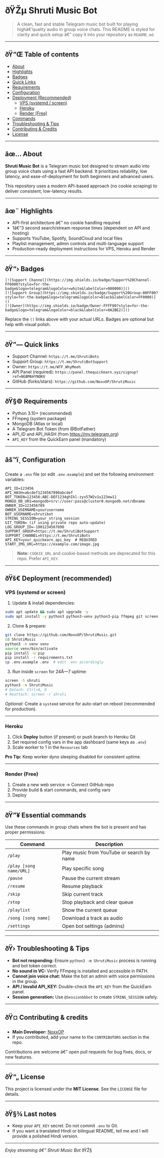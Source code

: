 # ðŸŽµ Shruti Music Bot

> A clean, fast and stable Telegram music bot built for playing highâ€‘quality audio in group voice chats. This README is styled for clarity and quick setup â€” copy it into your repository as `README.md`.

---

## ðŸ“Œ Table of contents

- [About](#about)
- [Highlights](#highlights)
- [Badges](#badges)
- [Quick Links](#quick-links)
- [Requirements](#requirements)
- [Configuration](#configuration)
- [Deployment (Recommended)](#deployment-recommended)
  - [VPS (systemd / screen)](#vps-systemd--screen)
  - [Heroku](#heroku)
  - [Render (Free)](#render-free)
- [Commands](#commands)
- [Troubleshooting & Tips](#troubleshooting--tips)
- [Contributing & Credits](#contributing--credits)
- [License](#license)

---

## âœ… About

**Shruti Music Bot** is a Telegram music bot designed to stream audio into group voice chats using a fast API backend. It prioritizes reliability, low latency, and ease-of-deployment for both beginners and advanced users.

This repository uses a modern API-based approach (no cookie scraping) to deliver consistent, low-latency results.

---

## âœ¨ Highlights

- API-first architecture â€” no cookie handling required
- 1â€“3 second search/stream response times (dependent on API and hosting)
- Supports YouTube, Spotify, SoundCloud and local files
- Playlist management, admin controls and multi-language support
- Production-ready deployment instructions for VPS, Heroku and Render

---

## ðŸ“› Badges

```
[![Support Channel](https://img.shields.io/badge/Support%20Channel-FF0000?style=for-the-badge&logo=telegram&logoColor=white&labelColor=000000)]()
[![Support Group](https://img.shields.io/badge/Support%20Group-00FF00?style=for-the-badge&logo=telegram&logoColor=black&labelColor=FF0000)]()
[![Owner](https://img.shields.io/badge/Owner-FFFF00?style=for-the-badge&logo=telegram&logoColor=black&labelColor=8A2BE2)]()
```

Replace the `()` links above with your actual URLs. Badges are optional but help with visual polish.

---

## ðŸ”— Quick links

- Support Channel: `https://t.me/ShrutiBots`
- Support Group: `https://t.me/ShrutiBotSupport`
- Owner: `https://t.me/WTF_WhyMeeh`
- API Panel (required): `https://panel.thequickearn.xyz/signup?ref=NGBM6HYNQKU`
- GitHub (forks/stars): `https://github.com/NoxxOP/ShrutiMusic`

---

## ðŸ§© Requirements

- Python 3.10+ (recommended)
- FFmpeg (system package)
- MongoDB (Atlas or local)
- A Telegram Bot Token (from @BotFather)
- API_ID and API_HASH (from https://my.telegram.org)
- `API_KEY` from the QuickEarn panel (mandatory)

---

## âš™ï¸ Configuration

Create a `.env` file (or edit `.env.example`) and set the following environment variables:

```env
API_ID=123456
API_HASH=abcdef1234567890abcdef
BOT_TOKEN=123456:ABC-DEF1234ghIkl-zyx57W2v1u123ew11
MONGO_DB_URI=mongodb+srv://user:pass@cluster0.mongodb.net/dbname
OWNER_ID=123456789
OWNER_USERNAME=yourusername
BOT_USERNAME=shrutibot
STRING_SESSION=your_string_session
GIT_TOKEN= (if using private repo auto-update)
LOG_GROUP_ID=-1001234567890
SUPPORT_GROUP=https://t.me/ShrutiBotSupport
SUPPORT_CHANNEL=https://t.me/ShrutiBots
API_KEY=your_quickearn_api_key  # REQUIRED
START_IMG_URL=https://example.com/image.jpg
```

> **Note:** `COOKIE_URL` and cookie-based methods are deprecated for this repo. Prefer `API_KEY`.

---

## ðŸš€ Deployment (recommended)

### VPS (systemd or screen)

1. Update & install dependencies:

```bash
sudo apt update && sudo apt upgrade -y
sudo apt install -y python3 python3-venv python3-pip ffmpeg git screen curl
```

2. Clone & prepare:

```bash
git clone https://github.com/NoxxOP/ShrutiMusic.git
cd ShrutiMusic
python3 -m venv venv
source venv/bin/activate
pip install -U pip
pip install -r requirements.txt
cp .env.example .env  # edit .env accordingly
```

3. Run inside `screen` for 24Ã—7 uptime:

```bash
screen -S shruti
python3 -m ShrutiMusic
# Detach: Ctrl+A, D
# Reattach: screen -r shruti
```

*Optional:* Create a `systemd` service for auto-start on reboot (recommended for production).

---

### Heroku

1. Click **Deploy** button (if present) or push branch to Heroku Git
2. Set required config vars in the app dashboard (same keys as `.env`)
3. Scale worker to 1 in the `Resources` tab

**Pro Tip:** Keep worker dyno sleeping disabled for consistent uptime.

---

### Render (Free)

1. Create a new web service -> Connect GitHub repo
2. Provide build & start commands, and config vars
3. Deploy

---

## ðŸ”¥ Essential commands

Use these commands in group chats where the bot is present and has proper permissions:

| Command | Description |
|---|---|
| `/play` | Play music from YouTube or search by name |
| `/play [song name/URL]` | Play specific song |
| `/pause` | Pause the current stream |
| `/resume` | Resume playback |
| `/skip` | Skip current track |
| `/stop` | Stop playback and clear queue |
| `/playlist` | Show the current queue |
| `/song [song name]` | Download a track as audio |
| `/settings` | Open bot settings (admins) |

---

## ðŸ›  Troubleshooting & Tips

- **Bot not responding:** Ensure `python3 -m ShrutiMusic` process is running and bot token correct.
- **No sound in VC:** Verify FFmpeg is installed and accessible in PATH.
- **Cannot join voice chat:** Make the bot an admin with voice permissions in the group.
- **API / Invalid API_KEY:** Double-check the `API_KEY` from the QuickEarn panel.
- **Session generation:** Use `@Sessionbbbot` to create `STRING_SESSION` safely.

---

## ðŸ¤ Contributing & credits

- **Main Developer:** [NoxxOP](https://github.com/NoxxOP)
- If you contributed, add your name to the `CONTRIBUTORS` section in the repo.

Contributions are welcome â€” open pull requests for bug fixes, docs, or new features.

---

## ðŸ“„ License

This project is licensed under the **MIT License**. See the `LICENSE` file for details.

---

## ðŸ§¾ Last notes

- Keep your `API_KEY` secret. Do not commit `.env` to Git.
- If you want a translated Hindi or bilingual README, tell me and I will provide a polished Hindi version.

---

*Enjoy streaming â€” Shruti Music Bot* ðŸŽ§
